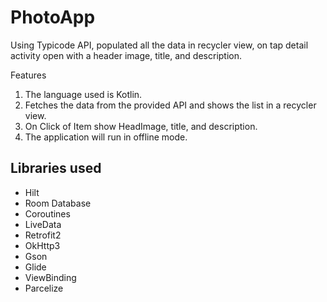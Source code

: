 # PhotoApp
Using Typicode API, populated all the data in recycler view, on tap detail activity open with a header image, title, and description.

Features

1. The language used is Kotlin.
2. Fetches the data from the provided API and shows the list in a recycler view.
3. On Click of Item show HeadImage, title, and description.
4. The application will run in offline mode.

## Libraries used
 * Hilt
 * Room Database
 * Coroutines
 * LiveData
 * Retrofit2
 * OkHttp3
 * Gson
 * Glide
 * ViewBinding
 * Parcelize

